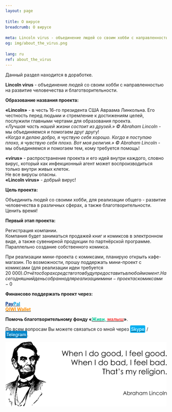 ```yaml
---
layout: page

title: О вирусе
breadcrumb: О вирусе

meta: Lincoln virus - объединение людей со своим хобби c направленностью на развитие человечества и благотворительности.
og: img/about_the_virus.png

lang: ru
ref: about_the_virus
---
```


Данный раздел находится в доработке.  

**Lincoln&nbsp;virus** - объединение людей со своим хобби c направленностью на развитие человечества и благотворительности.

**Образование названия проекта:**

**«Lincoln»** - в честь 16-го президента США Авраама Линкольна. Его честность перед людьми и стремление к достижениям целей, послужили главными чертами для образования проекта.  
*«Лучшая часть нашей жизни состоит из друзей.» ©&nbsp;Abraham Lincoln* - мы объединяемся и помогаем друг другу!  
*«Когда я делаю добро, я чуствую себя хорошо. Когда я поступаю плохо, я чувствую себя плохо. Вот моя религия.» ©&nbsp;Abraham Lincoln* - мы объединяемся и помогаем тем, кому требуется помощь!

**«virus»** - распространение проекта и его идей внутри каждого, словно вирус, который как инфекционный агент может воспроизводиться только внутри живых клеток.  
Не все вирусы опасны.  
**«Lincoln&nbsp;virus»** - добрый вирус!

**Цель проекта:**

Объединить людей со своими хобби, для реализации общего - развитие человечества в различных сферах, а также благотворительности.  
Ценить время!

**Первый этап проекта:**

Регистрация компании.  
Компания будет заниматься продажей книг и комиксов в электронном виде, а также сувенирной продукции по партнёрской программе.  
Параллельно создание собственного комикса.

При реализации мини-проекта с комиксами, планирую открыть кафе-магазин. По возможности, прошу поддержать мини-проект с комиксами (для реализации идеи требуется 20&nbsp;000$). Отчёт о сборах средств готов буду предоставить в любой момент.  
На сегодняшний день собранно для реализации мини-проекта с комиксами - 0$

**Финансово поддержать проект через:**

**<a href="https://www.paypal.com/cgi-bin/webscr?cmd=_s-xclick&hosted_button_id=T3KLFW2TE8SJC&source=url" target="_blank"><span style="color:#003087">Pay</span><span style="color:#009cde">Pal</span></a>**  
**<a href="https://qiwi.com/n/CHUTKOY" target="_blank"><span style="color:#ff8d00">QIWI&nbsp;Wallet</span></a>**

**Помочь благотворительному фонду «<a href="https://fondzhivimalysh.ru/" target="_blank"><span style="color:#02c794">Живи,</span><span style="color:#f7423e">&nbsp;малыш</span></a>»**.

По всем вопросам Вы можете связаться со мной через <a href="skype:chutkoy89?call" target="_blank"><span style="background-color:#00aff0; color:white; padding:3px; border-radius: 3px">Skype</span></a> / <a href="https://t.me/chutkoy" target="_blank"><span style="background-color:#0088cc; color:white; padding:3px; border-radius: 3px">Telegram</span></a>.

<a data-fancybox="gallery" href="/img/about_the_virus/Lincoln.png"><img src="/img/about_the_virus/Lincoln.png" alt=""></a>
